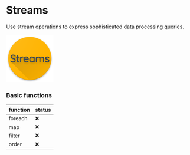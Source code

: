 # Streams
Use stream operations to express sophisticated data processing queries.

<img src="media/icon.png" width="128" height="128"/>

### Basic functions

|function|status|
|-|-|
|foreach|:x:|
|map|:x:|
|filter|:x:|
|order|:x:|